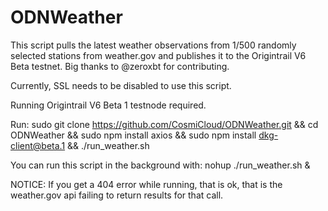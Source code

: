# ODNWeather

This script pulls the latest weather observations from 1/500 randomly selected stations from weather.gov and publishes it to the Origintrail V6 Beta testnet. Big thanks to @zeroxbt for contributing. 

Currently, SSL needs to be disabled to use this script.

Running Origintrail V6 Beta 1 testnode required.

Run: sudo git clone https://github.com/CosmiCloud/ODNWeather.git && cd ODNWeather && sudo npm install axios && sudo npm install dkg-client@beta.1 && ./run_weather.sh

You can run this script in the background with: nohup ./run_weather.sh &

NOTICE: If you get a 404 error while running, that is ok, that is the weather.gov api failing to return results for that call.


